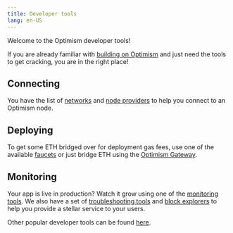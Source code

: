 ```yaml
---
title: Developer tools
lang: en-US
---
```


Welcome to the Optimism developer tools!

If you are already familiar with [building on Optimism](../developers/README.md) and just need the tools to get cracking, you are in the right place!

## Connecting

You have the list of [networks](./networks.md) and [node providers](./providers.md) to help you connect to an Optimism node.

## Deploying

To get some ETH bridged over for deployment gas fees, use one of the available [faucets](./faucets.md) or just bridge ETH using the [Optimism Gateway](https://gateway.optimism.io/).

## Monitoring

Your app is live in production? Watch it grow using one of the [monitoring tools](./monitoring.md). We also have a set of [troubleshooting tools](./debugging.md) and [block explorers](./explorers.md) to help you provide a stellar service to your users.

Other popular developer tools can be found [here](https://www.alchemy.com/ecosystem/optimism).  
